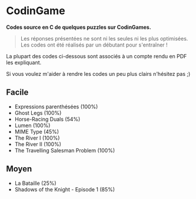 # CodinGame

**Codes source en C de quelques puzzles sur CodinGames.**

> Les réponses présentées ne sont ni les seules ni les plus optimisées. Les codes ont été réalisés par un débutant pour s'entraîner !

La plupart des codes ci-dessous sont associés à un compte rendu en PDF les expliquant.

Si vous voulez m'aider à rendre les codes un peu plus clairs n'hésitez pas ;)

## Facile

- Expressions parenthésées (100%)
- Ghost Legs (100%)
- Horse-Racing Duals (54%)
- Lumen (100%)
- MIME Type (45%)
- The River I (100%)
- The River II (100%)
- The Travelling Salesman Problem (100%)

## Moyen

- La Bataille (25%)
- Shadows of the Knight - Episode 1 (85%)
